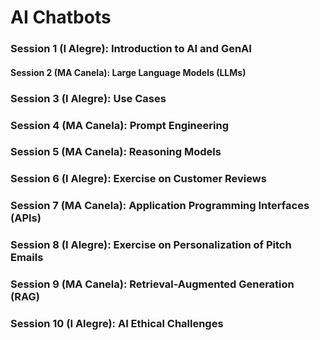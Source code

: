 # AI Chatbots

### Session 1 (I Alegre): Introduction to AI and GenAI

#### Session 2 (MA Canela):  Large Language Models (LLMs)

### Session 3 (I Alegre): Use Cases

### Session 4 (MA Canela): Prompt Engineering

### Session 5 (MA Canela): Reasoning Models

### Session 6 (I Alegre): Exercise on Customer Reviews

### Session 7 (MA Canela): Application Programming Interfaces (APIs)

### Session 8 (I Alegre): Exercise on Personalization of Pitch Emails

### Session 9 (MA Canela): Retrieval-Augmented Generation (RAG)

### Session 10 (I Alegre): AI Ethical Challenges
